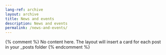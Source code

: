 ```yaml
---
lang-ref: archive
layout: archive
title: News and events
description: News and events
permalink: /news-and-events/
---
```

{% comment %}
  No content here. The layout will insert a card for each post in your _posts folder
{% endcomment %}